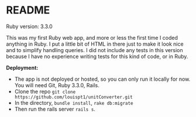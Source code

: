 # README

Ruby version: 3.3.0

This was my first Ruby web app, and more or less the first time I coded anything in Ruby. I put a little bit of HTML in there just to make it look nice and to simplify handling queries. I did not include any tests in this version because I have no experience writing tests for this kind of code, or in Ruby.

**Deployment:**
  - The app is not deployed or hosted, so you can only run it locally for now. You will need Git, Ruby 3.3.0, Rails.
  - Clone the repo `git clone https://github.com/louispt1/unitConverter.git`
  - In the directory, `bundle install`, `rake db:migrate`
  - Then run the rails server `rails s`.

